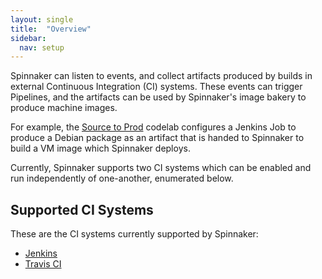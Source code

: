 ```yaml
---
layout: single
title:  "Overview"
sidebar:
  nav: setup
---
```


Spinnaker can listen to events, and collect artifacts produced by builds in
external Continuous Integration (CI) systems. These events can trigger
Pipelines, and the artifacts can be used by Spinnaker's image bakery to produce
machine images. 

For example, the [Source to
Prod](/guides/tutorials/codelabs/gce-source-to-prod/) codelab configures a
Jenkins Job to produce a Debian package as an artifact that is handed to
Spinnaker to build a VM image which Spinnaker deploys.

Currently, Spinnaker supports two CI systems which can be enabled and run
independently of one-another, enumerated below.

## Supported CI Systems

These are the CI systems currently supported by Spinnaker:

* [Jenkins](/setup/ci/jenkins/)
* [Travis CI](/setup/ci/travis/)
